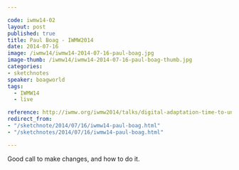 ```yaml
---

code: iwmw14-02
layout: post
published: true
title: Paul Boag - IWMW2014
date: 2014-07-16
image: /iwmw14/iwmw14-2014-07-16-paul-boag.jpg
image-thumb: /iwmw14/iwmw14-2014-07-16-paul-boag-thumb.jpg
categories: 
- sketchnotes
speaker: boagworld
tags:
  - IWMW14
  - live

reference: http://iwmw.org/iwmw2014/talks/digital-adaptation-time-to-untie-your-hands/
redirect_from:
- "/sketchnote/2014/07/16/iwmw14-paul-boag.html"
- "/sketchnotes/2014/07/16/iwmw14-paul-boag.html"

---
```


Good call to make changes, and how to do it.

